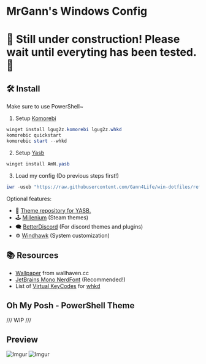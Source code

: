 # MrGann's Windows Config
# 🚧 Still under construction! Please wait until everyting has been tested. 🚧
## 🛠️ Install
Make sure to use PowerShell~
1. Setup [Komorebi](https://github.com/LGUG2Z/komorebi)
```powershell
winget install lgug2z.komorebi lgug2z.whkd
komorebic quickstart
komorebic start --whkd
```

2. Setup [Yasb](https://github.com/amnweb/yasb)
```powershell
winget install AmN.yasb
```

3. Load my config (Do previous steps first!)
```powershell
iwr -useb "https://raw.githubusercontent.com/Gann4Life/win-dotfiles/refs/heads/master/scripts/Install.ps1" | iex
```

Optional features:
* 🎨 [Theme repository for YASB.](https://github.com/amnweb/yasb-themes)
* 🕹️ [Millenium](https://github.com/SteamClientHomebrew/Millennium) (Steam themes)
* 🗨️ [BetterDiscord](https://betterdiscord.app/) (For discord themes and plugins)
* ⚙️ [Windhawk](https://windhawk.net/) (System customization)


## 📚 Resources
* [Wallpaper](https://whvn.cc/m3kqmy) from wallhaven.cc
* [JetBrains Mono NerdFont](https://github.com/ryanoasis/nerd-fonts/releases/download/v3.2.1/JetBrainsMono.zip) (Recommended!)
* List of [Virtual KeyCodes](https://learn.microsoft.com/en-us/windows/win32/inputdev/virtual-key-codes) for [whkd](https://github.com/LGUG2Z/whkd)

## Oh My Posh - PowerShell Theme
/// WIP ///

## Preview
![Imgur](https://imgur.com/T29BNHJ.png)
![Imgur](https://imgur.com/67KSHII.gif)